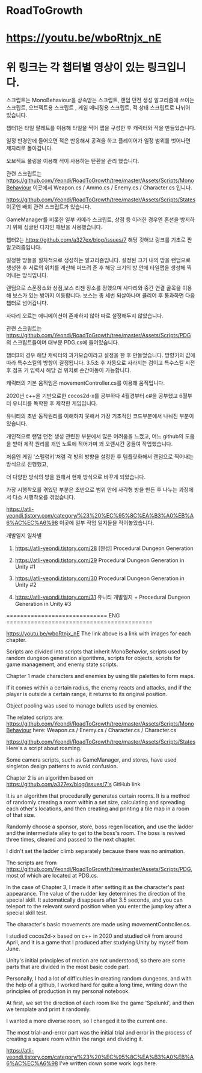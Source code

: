 # RoadToGrowth

# https://youtu.be/wboRtnjx_nE
# 위 링크는 각 챕터별 영상이 있는 링크입니다.

스크립트는 MonoBehaviour을 상속받는 스크립트, 랜덤 던전 생성 알고리즘에 쓰이는 스크립트, 오브젝트용 스크립트 , 게임 매니징용 스크립트, 적 상태 스크립트로 나뉘어 있습니다.

챕터1은 타일 팔레트를 이용해 타일을 찍어 맵을 구성한 후 캐릭터와 적을 만들었습니다.

일정 반경안에 들어오면 적은 반응해서 공격을 하고 플레이어가 일정 범위를 벗어나면 제자리로 돌아갑니다.

오브젝트 풀링을 이용해 적이 사용하는 탄환을 관리 했습니다.

관련 스크립트는 https://github.com/Yeondi/RoadToGrowth/tree/master/Assets/Scripts/MonoBehaviour 이곳에서 
Weapon.cs / Ammo.cs / Enemy.cs / Character.cs 입니다.

https://github.com/Yeondi/RoadToGrowth/tree/master/Assets/Scripts/States
이곳엔 배회 관련 스크립트가 있습니다.

GameManager를 비롯한 일부 카메라 스크립트, 상점 등 이러한 경우엔 혼선을 방지하기 위해
싱글턴 디자인 패턴을 사용했습니다.

챕터2는 https://github.com/a327ex/blog/issues/7
해당 깃허브 링크를 기초로 짠 알고리즘입니다.

일정한 방들을 절차적으로 생성하는 알고리즘입니다.
설정된 크기 내의 방을 랜덤으로 생성한 후 서로의 위치를 계산해 퍼뜨려 준 후
해당 크기의 방 안에 타일맵을 생성해 찍어내는 방식입니다.

랜덤으로 스폰장소와 상점,보스 리젠 장소를 정했으며
사다리와 중간 연결 골목을 이용해 보스가 있는 방까지 이동합니다.
보스는 총 세번 되살아나며 클리어 후 통과하면 다음 챕터로 넘어갑니다.

사다리 오르는 애니메이션이 존재하지 않아 따로 설정해두지 않았습니다.

관련 스크립트는 https://github.com/Yeondi/RoadToGrowth/tree/master/Assets/Scripts/PDG 의 스크립트들이며 대부분 PDG.cs에 들어있습니다.


챕터3의 경우 해당 캐릭터의 과거모습이라고 설정을 한 후 만들었습니다.
방향키의 값에 따라 특수스킬의 방향이 결정됩니다.
3.5초 후 자동으로 사라지는 검이고 특수스킬 시전 후 점프 키 입력시 해당 검 위치로 순간이동이 가능합니다.


캐릭터의 기본 움직임은 movementController.cs를 이용해 움직입니다.

2020년 c++을 기반으로한 cocos2d-x를 공부하다 4월경부터 c#을 공부했고 6월부터 유니티를 독학한 후 제작한 게임입니다.

유니티의 초반 동작원리를 이해하지 못해서 가장 기초적인 코드부분에서 나눠진 부분이 있습니다.

개인적으로 랜덤 던전 생성 관련한 부분에서 많은 어려움을 느꼈고, 어느 github의 도움을 받아 제작 원리를 개인 노트에 적어가며 꽤 오랜시간 공들여 작업했습니다.

처음엔 게임 '스펠렁키'처럼 각 방의 방향을 설정한 후 템플릿화해서 랜덤으로 찍어내는 방식으로 진행했고,

더 다양한 방식의 방을 원해서 현재 방식으로 바꾸게 되었습니다.

가장 시행착오를 겪었던 부분은 초반으로 범위 안에 사각형 방을 만든 후 나누는 과정에서 다소 시행착오를 겪었습니다.

https://atli-yeondi.tistory.com/category/%23%20%EC%95%8C%EA%B3%A0%EB%A6%AC%EC%A6%98 이곳에 일부 작업 일지들을 적어놓았습니다.

개발일지 일차별
1. https://atli-yeondi.tistory.com/28 [완성] Procedural Dungeon Generation

2. https://atli-yeondi.tistory.com/29 Procedural Dungeon Generation in Unity #1

3. https://atli-yeondi.tistory.com/30 Procedural Dungeon Generation in Unity #2

4. https://atli-yeondi.tistory.com/31 유니티 개발일지 + Procedural Dungeon Generation in Unity #3







============================= ENG ==========================================


https://youtu.be/wboRtnjx_nE 
The link above is a link with images for each chapter.



Scripts are divided into scripts that inherit MonoBehavior, scripts used by random dungeon generation algorithms, scripts for objects, scripts for game management, and enemy state scripts.

Chapter 1 made characters and enemies by using tile palettes to form maps.

If it comes within a certain radius, the enemy reacts and attacks, and if the player is outside a certain range, it returns to its original position.

Object pooling was used to manage bullets used by enemies.

The related scripts are: https://github.com/Yeondi/RoadToGrowth/tree/master/Assets/Scripts/MonoBehaviour here: Weapon.cs / Enemy.cs / Character.cs / Character.cs

https://github.com/Yeondi/RoadToGrowth/tree/master/Assets/Scripts/States Here's a script about roaming.

Some camera scripts, such as GameManager, and stores, have used singleton design patterns to avoid confusion.

Chapter 2 is an algorithm based on https://github.com/a327ex/blog/issues/7's GitHub link.

It is an algorithm that procedurally generates certain rooms. It is a method of randomly creating a room within a set size, calculating and spreading each other's locations, and then creating and printing a tile map in a room of that size.

Randomly choose a sponsor, store, boss regen location, and use the ladder and the intermediate alley to get to the boss's room. The boss is revived three times, cleared and passed to the next chapter.

I didn't set the ladder climb separately because there was no animation.

The scripts are from https://github.com/Yeondi/RoadToGrowth/tree/master/Assets/Scripts/PDG, most of which are located at PDG.cs.

In the case of Chapter 3, I made it after setting it as the character's past appearance. The value of the rudder key determines the direction of the special skill. It automatically disappears after 3.5 seconds, and you can teleport to the relevant sword position when you enter the jump key after a special skill test.

The character's basic movements are made using movementController.cs.

I studied cocos2d-x based on c++ in 2020 and studied c# from around April, and it is a game that I produced after studying Unity by myself from June.

Unity's initial principles of motion are not understood, so there are some parts that are divided in the most basic code part.

Personally, I had a lot of difficulties in creating random dungeons, and with the help of a github, I worked hard for quite a long time, writing down the principles of production in my personal notebook.

At first, we set the direction of each room like the game 'Spelunki', and then we template and print it randomly.

I wanted a more diverse room, so I changed it to the current one.

The most trial-and-error part was the initial trial and error in the process of creating a square room within the range and dividing it.

https://atli-yeondi.tistory.com/category/%23%20%EC%95%8C%EA%B3%A0%EB%A6%AC%EC%A6%98 I've written down some work logs here.

